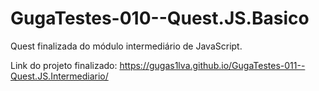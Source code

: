 # GugaTestes-010--Quest.JS.Basico
Quest finalizada do módulo intermediário de JavaScript.

Link do projeto finalizado: https://gugas1lva.github.io/GugaTestes-011--Quest.JS.Intermediario/

